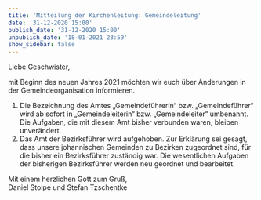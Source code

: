 ```yaml
---
title: 'Mitteilung der Kirchenleitung: Gemeindeleitung'
date: '31-12-2020 15:00'
publish_date: '31-12-2020 15:00'
unpublish_date: '18-01-2021 23:59'
show_sidebar: false
---
```


Liebe Geschwister,

mit Beginn des neuen Jahres 2021 möchten wir euch über Änderungen in der Gemeindeorganisation informieren.

1. Die Bezeichnung des Amtes „Gemeindeführerin“ bzw. „Gemeindeführer“ wird ab sofort in „Gemeindeleiterin“ bzw. „Gemeindeleiter“ umbenannt. Die Aufgaben, die mit diesem Amt bisher verbunden waren, bleiben unverändert.
2. Das Amt der Bezirksführer wird aufgehoben. Zur Erklärung sei gesagt, dass unsere johannischen Gemeinden zu Bezirken zugeordnet sind, für die bisher ein Bezirksführer zuständig war. Die wesentlichen Aufgaben der bisherigen Bezirksführer werden neu geordnet und bearbeitet.

Mit einem herzlichen Gott zum Gruß,<br>
Daniel Stolpe und Stefan Tzschentke